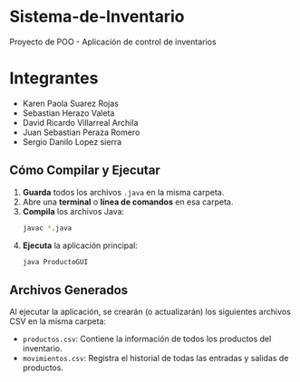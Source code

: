 # Sistema-de-Inventario
Proyecto de POO - Aplicación de control de inventarios

# Integrantes
- Karen Paola Suarez Rojas
- Sebastian Herazo Valeta
- David Ricardo Villarreal Archila
- Juan Sebastian Peraza Romero
- Sergio Danilo Lopez sierra

## Cómo Compilar y Ejecutar

1.  **Guarda** todos los archivos `.java` en la misma carpeta.
2.  Abre una **terminal** o **línea de comandos** en esa carpeta.
3.  **Compila** los archivos Java:
    ```bash
    javac *.java
    ```
4.  **Ejecuta** la aplicación principal:
    ```bash
    java ProductoGUI
    ```

## Archivos Generados

Al ejecutar la aplicación, se crearán (o actualizarán) los siguientes archivos CSV en la misma carpeta:
* `productos.csv`: Contiene la información de todos los productos del inventario.
* `movimientos.csv`: Registra el historial de todas las entradas y salidas de productos.
